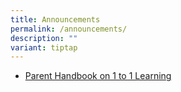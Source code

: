 ```yaml
---
title: Announcements
permalink: /announcements/
description: ""
variant: tiptap
---
```

<ul>
<li>
<p><a href="/files/1-to-1-Learning.pdf" rel="noopener noreferrer nofollow" target="_blank">Parent Handbook on 1 to 1 Learning</a>
</p>
</li>
</ul>
<p></p>